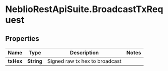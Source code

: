 # NeblioRestApiSuite.BroadcastTxRequest

## Properties
Name | Type | Description | Notes
------------ | ------------- | ------------- | -------------
**txHex** | **String** | Signed raw tx hex to broadcast | 


